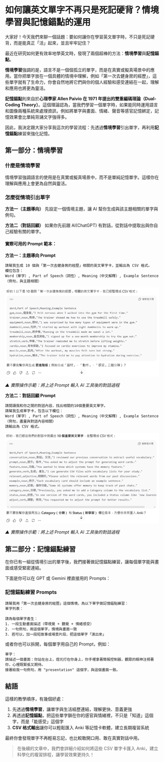 # 如何讓英文單字不再只是死記硬背？情境學習與記憶錨點的運用

大家好！今天我們來聊一個話題：要如何讓你在學習英文單字時，不只是死記硬背，而是能真正「活」起來，並且牢牢記住？

最近在研究如何更有效率地學英文時，發現了兩個超棒的方法：**情境學習**與**記憶錨點**。

**情境學習**強調的是，語言不是一個個孤立的單字，而是在真實或擬真場景中的應用。當你把單字放在一個具體的情境中理解，例如「第一次去健身房的經歷」，這些單字就有了生命力，你會自然地將它們與你的個人經驗和感受連結在一起，理解和應用也將更為靈活。

**記憶錨點**則來自於**心理學家 Allen Paivio 在 1971 年提出的雙重編碼理論（Dual-Coding Theory）**。這個理論認為，當我們學習一個單字時，如果能同時運用語言和圖像兩種系統來處理資訊，例如將單字與畫面、情緒、聲音等感官記憶綁定，記憶效果會比單純背誦文字強得多。

因此，我決定跟大家分享我這次的學習流程：先透過**情境學習**引出單字，再利用**記憶錨點**練習來強化記憶。

## 第一部分：情境學習

### 什麼是情境學習

情境學習強調語言的使用是在真實或擬真場景中，而不是單純記憶單字。這樣你在理解與應用上會更為自然與靈活。

### 怎麼從情境引出單字

**方法一（主題導向）** 先設定一個情境主題，讓 AI 幫你生成與該主題相關的單字與例句。

**方法二（對話回顧）** 如果你先前跟 AI(ChatGPT) 有對話，從對話中提取出與你自己經驗有關的單字。

#### 實際可用的 Prompt 範本：

**方法一：主題導向 Prompt**
```
請幫我生成 10 個與「第一次去健身房的經歷」相關的英文單字卡，並輸出為 CSV 格式。
欄位包含：
Word（單字）, Part of Speech（詞性）, Meaning（中文解釋）, Example Sentence（例句，與主題相關）
```
![主題導向 AI 對話示範](./images/AI-1.png "使用主題導向方法與 AI 對話的實際操作")

*▲ 實際操作示範：將上述 Prompt 輸入 AI 工具後的對話過程*

**方法二：對話回顧 Prompt**
```
請閱讀我和你之間的對話內容，找出相關的10個重要英文單字。
請幫我生成單字卡，包含以下欄位：
Word（單字）, Part of Speech（詞性）, Meaning（中文解釋）, Example Sentence（例句，盡量與對話內容相關）
請輸出為 CSV 格式。
```
![對話回顧 AI 對話示範](./images/AI-2.png "使用對話回顧方法與 AI 對話的實際操作")

*▲ 實際操作示範：將上述 Prompt 輸入 AI 工具後的對話過程*

## 第二部分：記憶錨點練習

在你已有一組從情境引出的單字後，我們接著做記憶錨點練習，讓每個單字能與畫面或感受緊密連結。

下面是你可以在 GPT 或 Gemini 裡直接用的 Prompts：

### 記憶錨點練習 Prompts

```
請幫我用「第一次去健身房的經歷」這個情境，為以下單字做記憶錨點練習：
單字列表：

請為每個單字產生：
1. 一段生動畫面描述（帶視覺 + 聽覺 + 情緒感受）
2. 一句例句，用這個單字，情境與畫面一致
3. 若可以，加一段短故事或場景片段，把這個單字「演出來」
```

或者你也可以拆開，每個單字用自己的 Prompt，例如：

```
單字：
請描述一個畫面：你站在台上，燈光打在你身上，你手裡拿著簡報控制器，觀眾的眼神注視著你，心裡既緊張又期待。
接著給我一句例句，用 "presentation" 這個字，與這個畫面一致。
```

## 結語

這樣的教學順序，有幾個好處：

1. 先透過**情境學習**，讓單字與生活經歷連結，理解更快、意義更強
2. 再透過**記憶錨點**，把這些單字鎖在你的感官與情緒裡，不只是「知道」這個字，而是「能感受」這個字
3. **CSV 格式輸出**讓你可以輕鬆匯入 Anki 等記憶卡軟體，建立長期複習系統

最終你會發現單字不再輕易忘記，也比較敢開口用、敢在真實對話中用。

> 在後續的文章中，我們會詳細介紹如何將這些 CSV 單字卡匯入 Anki，建立科學化的複習排程，讓學習效果更持久！
